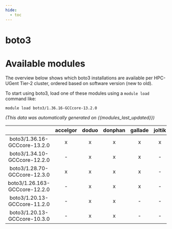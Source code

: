 ```yaml
---
hide:
  - toc
---
```


boto3
=====

# Available modules


The overview below shows which boto3 installations are available per HPC-UGent Tier-2 cluster, ordered based on software version (new to old).

To start using boto3, load one of these modules using a `module load` command like:

```shell
module load boto3/1.36.16-GCCcore-13.2.0
```

*(This data was automatically generated on {{modules_last_updated}})*  

| |accelgor|doduo|donphan|gallade|joltik|shinx|skitty|
| :---: | :---: | :---: | :---: | :---: | :---: | :---: | :---: |
|boto3/1.36.16-GCCcore-13.2.0|x|x|x|x|x|x|x|
|boto3/1.34.10-GCCcore-12.2.0|-|x|x|x|-|-|-|
|boto3/1.28.70-GCCcore-12.3.0|x|x|x|x|-|x|x|
|boto3/1.26.163-GCCcore-12.2.0|-|x|x|x|-|-|-|
|boto3/1.20.13-GCCcore-11.2.0|-|x|x|-|-|-|-|
|boto3/1.20.13-GCCcore-10.3.0|-|x|x|-|-|-|-|
